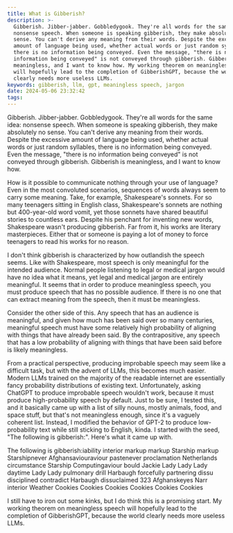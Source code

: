```yaml
---
title: What is Gibberish?
description: >-
  Gibberish. Jibber-jabber. Gobbledygook. They're all words for the same idea:
  nonsense speech. When someone is speaking gibberish, they make absolutely no
  sense. You can't derive any meaning from their words. Despite the excessive
  amount of language being used, whether actual words or just random syllables,
  there is no information being conveyed. Even the message, "there is no
  information being conveyed" is not conveyed through gibberish. Gibberish is
  meaningless, and I want to know how. My working theorem on meaningless speech
  will hopefully lead to the completion of GibberishGPT, because the world
  clearly needs more useless LLMs.
keywords: gibberish, llm, gpt, meaningless speech, jargon
date: 2024-05-06 23:32:42
tags:
---
```




Gibberish. Jibber-jabber. Gobbledygook. They're all words for the same idea: nonsense speech. When someone is speaking gibberish, they make absolutely no sense. You can't derive any meaning from their words. Despite the excessive amount of language being used, whether actual words or just random syllables, there is no information being conveyed. Even the message, "there is no information being conveyed" is not conveyed through gibberish. Gibberish is meaningless, and I want to know how.

How is it possible to communicate nothing through your use of language? Even in the most convoluted scenarios, sequences of words always seem to carry some meaning. Take, for example, Shakespeare's sonnets. For so many teenagers sitting in English class, Shakespeare's sonnets are nothing but 400-year-old word vomit, yet those sonnets have shared beautiful stories to countless ears. Despite his penchant for inventing new words, Shakespeare wasn't producing gibberish. Far from it, his works are literary masterpieces. Either that or someone is paying a lot of money to force teenagers to read his works for no reason.

I don't think gibberish is characterized by how outlandish the speech seems. Like with Shakespeare, most speech is only meaningful for the intended audience. Normal people listening to legal or medical jargon would have no idea what it means, yet legal and medical jargon are entirely meaningful. It seems that in order to produce meaningless speech, you must produce speech that has no possible audience. If there is no one that can extract meaning from the speech, then it must be meaningless.

Consider the other side of this. Any speech that has an audience is meaningful, and given how much has been said over so many centuries, meaningful speech must have some relatively high probability of aligning with things that have already been said. By the contrapositive, any speech that has a low probability of aligning with things that have been said before is likely meaningless. 

From a practical perspective, producing improbable speech may seem like a difficult task, but with the advent of LLMs, this becomes much easier. Modern LLMs trained on the majority of the readable internet are essentially fancy probability distributions of existing text. Unfortunately, asking ChatGPT to produce improbable speech wouldn't work, because it must produce high-probability speech by default. Just to be sure, I tested this, and it basically came up with a list of silly nouns, mostly animals, food, and space stuff, but that's not meaningless enough, since it's a vaguely coherent list. Instead, I modified the behavior of GPT-2 to produce low-probability text while still sticking to English, kinda. I started with the seed, "The following is gibberish:". Here's what it came up with.

The following is gibberish:iability interior markup markup Starship markup Starshipnever Afghansaviouraviour pastenever proclamation Netherlands circumstance Starship Computingaviour bould Jackie Lady Lady Lady daytime Lady Lady pulmonary drill Harbaugh forcefully partnering dissu disciplined contradict Harbaugh dissuclaimed 323 Afghanskeyes Narr interior Weather Cookies Cookies Cookies Cookies Cookies Cookies

I still have to iron out some kinks, but I do think this is a promising start. My working theorem on meaningless speech will hopefully lead to the completion of GibberishGPT, because the world clearly needs more useless LLMs.